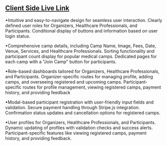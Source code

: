 ## [ Client Side Live Link](https://medical-camp-management.web.app)

•Intuitive and easy-to-navigate design for seamless user interaction.
Clearly defined user roles for Organizers, Healthcare Professionals, and Participants.
Conditional display of buttons and information based on user login status.

•Comprehensive camp details, including Camp Name, Image, Fees, Date, Venue, Services, and Healthcare Professionals.
Sorting functionality and participant count display for popular medical camps.
Dedicated pages for each camp with a "Join Camp" button for participants.

•Role-based dashboards tailored for Organizers, Healthcare Professionals, and Participants.
Organizer-specific routes for managing profile, adding camps, and overseeing registered and upcoming camps.
Participant-specific routes for profile management, viewing registered camps, payment history, and providing feedback

•Modal-based participant registration with user-friendly input fields and validation.
Secure payment handling through Stripe.js integration.
Confirmation status updates and cancellation options for registered camps. 

•User profiles for Organizers, Healthcare Professionals, and Participants.
Dynamic updating of profiles with validation checks and success alerts.
Participant-specific features like viewing registered camps, payment history, and providing feedback.